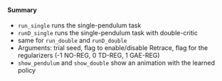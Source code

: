 #### Summary
* `run_single` runs the single-pendulum task
* `runD_single` runs the single-pendulum task with double-critic
* same for `run_double` and `runD_double`
* Arguments: trial seed, flag to enable/disable Retrace, flag for the regularizers (-1 NO-REG, 0 TD-REG, 1 GAE-REG)
* `show_pendulum` and `show_double` show an animation with the learned policy